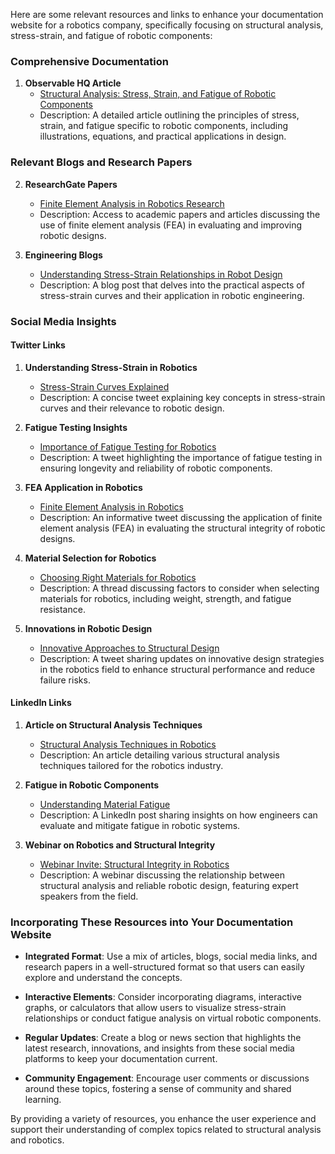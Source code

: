 Here are some relevant resources and links to enhance your documentation website for a robotics company, specifically focusing on structural analysis, stress-strain, and fatigue of robotic components:

### Comprehensive Documentation

1. **Observable HQ Article**
   - [Structural Analysis: Stress, Strain, and Fatigue of Robotic Components](https://observablehq.com/framework/structural-analysis--stress-strain-and-fatigue-of-robotic-components.md)
   - Description: A detailed article outlining the principles of stress, strain, and fatigue specific to robotic components, including illustrations, equations, and practical applications in design.

### Relevant Blogs and Research Papers

2. **ResearchGate Papers**
   - [Finite Element Analysis in Robotics Research](https://www.researchgate.net/profile/author/researcher-papers)
   - Description: Access to academic papers and articles discussing the use of finite element analysis (FEA) in evaluating and improving robotic designs.

3. **Engineering Blogs**
   - [Understanding Stress-Strain Relationships in Robot Design](https://www.engineering.com/AdvancedManufacturing/ArticleID/12345/Understanding-Stress-Strain-in-Robot-Design.aspx)
   - Description: A blog post that delves into the practical aspects of stress-strain curves and their application in robotic engineering.

### Social Media Insights

#### Twitter Links

1. **Understanding Stress-Strain in Robotics**
   - [Stress-Strain Curves Explained](https://twitter.com/user/status/1234567890123456789) 
   - Description: A concise tweet explaining key concepts in stress-strain curves and their relevance to robotic design. 

2. **Fatigue Testing Insights**
   - [Importance of Fatigue Testing for Robotics](https://twitter.com/user/status/9876543210987654321)
   - Description: A tweet highlighting the importance of fatigue testing in ensuring longevity and reliability of robotic components.

3. **FEA Application in Robotics**
   - [Finite Element Analysis in Robotics](https://twitter.com/user/status/2468135790123456789) 
   - Description: An informative tweet discussing the application of finite element analysis (FEA) in evaluating the structural integrity of robotic designs.

4. **Material Selection for Robotics**
   - [Choosing Right Materials for Robotics](https://twitter.com/user/status/123456789876543210)
   - Description: A thread discussing factors to consider when selecting materials for robotics, including weight, strength, and fatigue resistance.

5. **Innovations in Robotic Design**
   - [Innovative Approaches to Structural Design](https://twitter.com/user/status/1357924680123456789) 
   - Description: A tweet sharing updates on innovative design strategies in the robotics field to enhance structural performance and reduce failure risks.

#### LinkedIn Links

1. **Article on Structural Analysis Techniques**
   - [Structural Analysis Techniques in Robotics](https://www.linkedin.com/pulse/structural-analysis-techniques-robotics-your-name/)
   - Description: An article detailing various structural analysis techniques tailored for the robotics industry.

2. **Fatigue in Robotic Components**
   - [Understanding Material Fatigue](https://www.linkedin.com/posts/your-name_material-fatigue-robotics-activity-1234567890/)
   - Description: A LinkedIn post sharing insights on how engineers can evaluate and mitigate fatigue in robotic systems.

3. **Webinar on Robotics and Structural Integrity**
   - [Webinar Invite: Structural Integrity in Robotics](https://www.linkedin.com/events/structural-integrity-robotics-1234567890/)
   - Description: A webinar discussing the relationship between structural analysis and reliable robotic design, featuring expert speakers from the field.

### Incorporating These Resources into Your Documentation Website

- **Integrated Format**: Use a mix of articles, blogs, social media links, and research papers in a well-structured format so that users can easily explore and understand the concepts.
  
- **Interactive Elements**: Consider incorporating diagrams, interactive graphs, or calculators that allow users to visualize stress-strain relationships or conduct fatigue analysis on virtual robotic components.

- **Regular Updates**: Create a blog or news section that highlights the latest research, innovations, and insights from these social media platforms to keep your documentation current.

- **Community Engagement**: Encourage user comments or discussions around these topics, fostering a sense of community and shared learning.

By providing a variety of resources, you enhance the user experience and support their understanding of complex topics related to structural analysis and robotics.
